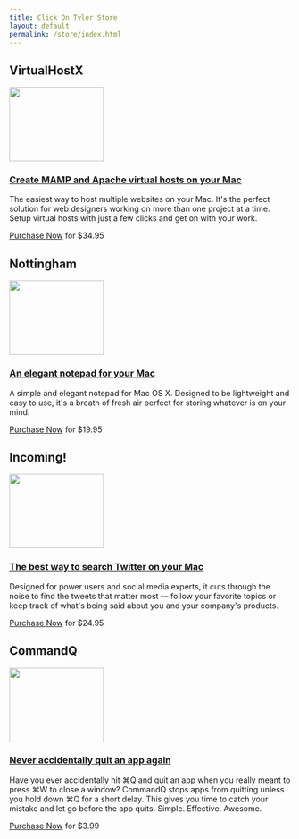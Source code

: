 ```yaml
---
title: Click On Tyler Store
layout: default
permalink: /store/index.html
---
```

<div class='mac-apps' id='bd'> 
	<div class='yui-gd band1'> 
		<h2>VirtualHostX</h2> 
	    <div class='yui-u first left'> 
			<a href='/virtualhostx/'><img src='{{ site.cdn_url }}/images/virtualhostx-band1.png' height='133' width='169' /></a> 
	    </div> 
	    <div class='yui-u left'> 
			<h3><a href='/virtualhostx/'>Create MAMP and Apache virtual hosts on your Mac</a></h3> 
			<p>The easiest way to host multiple websites on your Mac. It's the perfect solution for web designers working on more than one project at a time. Setup virtual hosts with just a few clicks and get on with your work.</p> 
			<p><a href='https://sites.fastspring.com/clickontyler/instant/virtualhostx'>Purchase Now</a> for $34.95</p>
	    </div> 
	</div> 
    <div class='yui-gd band1'> 
        <h2>Nottingham</h2> 
        <div class='yui-u first left'> 
            <a href='/nottingham/'><img src='{{ site.cdn_url }}/images/nottingham-band1.png' height='133' width='169' /></a> 
        </div> 
        <div class='yui-u left'> 
            <h3><a href='/nottingham/'>An elegant notepad for your Mac</a></h3> 
            <p>A simple and elegant notepad for Mac OS X. Designed to be lightweight and easy to use, it's a breath of fresh air perfect for storing whatever is on your mind.</p> 
            <p><a href='https://sites.fastspring.com/clickontyler/instant/nottingham'>Purchase Now</a> for $19.95</p> 
        </div> 
    </div> 
	<div class='yui-gd band1'> 
		<h2>Incoming!</h2> 
	    <div class='yui-u first left'> 
			<a href='/incoming/'><img src='{{ site.cdn_url }}/images/incoming-band1.png' height='133' width='169' /></a> 
	    </div> 
	    <div class='yui-u left'> 
			<h3><a href='/incoming/'>The best way to search Twitter on your Mac</a></h3> 
			<p>Designed for power users and social media experts, it cuts through the noise to find the tweets that matter most &mdash; follow your favorite topics or keep track of what's being said about you and your company's products.</p> 
			<p><a href='https://sites.fastspring.com/clickontyler/instant/incoming'>Purchase Now</a> for $24.95</p> 
	    </div> 
	</div>
	<div class='yui-gd band1'> 
		<h2>CommandQ</h2> 
	    <div class='yui-u first left'> 
			<a href='/commandq/'><img src='{{ site.cdn_url }}/images/commandq-band1.png' height='133' width='169' /></a> 
	    </div> 
	    <div class='yui-u left'> 
			<h3><a href='/commandq/'>Never accidentally quit an app again</a></h3> 
			<p>Have you ever accidentally hit ⌘Q and quit an app when you really meant to press ⌘W to close a window? CommandQ stops apps from quitting unless you hold down ⌘Q for a short delay. This gives you time to catch your mistake and let go before the app quits. Simple. Effective. Awesome.</p> 
			<p><a href='https://sites.fastspring.com/clickontyler/instant/commandq'>Purchase Now</a> for $3.99</p> 
	    </div> 
	</div> 
</div>